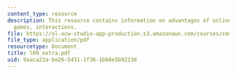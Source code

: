 ```yaml
---
content_type: resource
description: This resource contains information on advantages of online games, online
  games, interactions.
file: https://ol-ocw-studio-app-production.s3.amazonaws.com/courses/cms-610-media-industries-and-systems-spring-2006/9aaca22abe2654311f361bb8e5b9223d_l09_extra.pdf
file_type: application/pdf
resourcetype: Document
title: l09_extra.pdf
uid: 9aaca22a-be26-5431-1f36-1bb8e5b9223d
---
```

